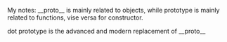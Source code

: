 My notes:
\_\_proto\_\_ is mainly related to objects,
while prototype is mainly related to functions,
vise versa for constructor.

dot prototype is the advanced and modern replacement of \_\_proto\_\_

